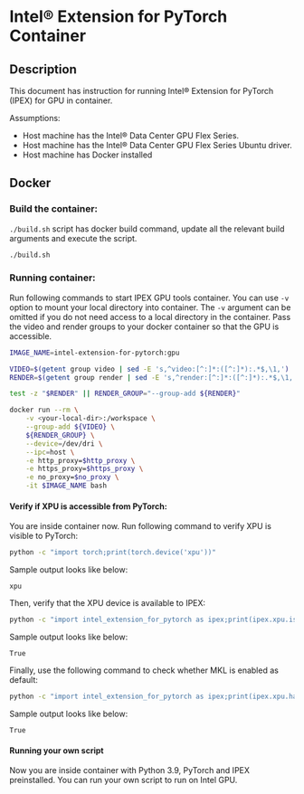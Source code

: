 # Intel® Extension for PyTorch Container

## Description

This document has instruction for running Intel® Extension for PyTorch (IPEX) for
GPU in container.

Assumptions:
* Host machine has the Intel® Data Center GPU Flex Series.
* Host machine has the Intel® Data Center GPU Flex Series Ubuntu driver.
* Host machine has Docker installed

## Docker

### Build the container:

`./build.sh` script has docker build command, update all the relevant build arguments and execute the script.

```bash
./build.sh
```

### Running container:

Run following commands to start IPEX GPU tools container. You can use `-v` option to mount your
local directory into container. The `-v` argument can be omitted if you do not need
access to a local directory in the container. Pass the video and render groups to your
docker container so that the GPU is accessible.

```bash
IMAGE_NAME=intel-extension-for-pytorch:gpu

VIDEO=$(getent group video | sed -E 's,^video:[^:]*:([^:]*):.*$,\1,')
RENDER=$(getent group render | sed -E 's,^render:[^:]*:([^:]*):.*$,\1,')

test -z "$RENDER" || RENDER_GROUP="--group-add ${RENDER}"

docker run --rm \
    -v <your-local-dir>:/workspace \
    --group-add ${VIDEO} \
    ${RENDER_GROUP} \
    --device=/dev/dri \
    --ipc=host \
    -e http_proxy=$http_proxy \
    -e https_proxy=$https_proxy \
    -e no_proxy=$no_proxy \
    -it $IMAGE_NAME bash
```

#### Verify if XPU is accessible from PyTorch:
You are inside container now. Run following command to verify XPU is visible to PyTorch:
```bash
python -c "import torch;print(torch.device('xpu'))"
```
Sample output looks like below:
```
xpu
```
Then, verify that the XPU device is available to IPEX:
```bash
python -c "import intel_extension_for_pytorch as ipex;print(ipex.xpu.is_available())"
```
Sample output looks like below:
```
True
```
Finally, use the following command to check whether MKL is enabled as default:
```bash
python -c "import intel_extension_for_pytorch as ipex;print(ipex.xpu.has_onemkl())"
```
Sample output looks like below:
```
True
```

#### Running your own script

Now you are inside container with Python 3.9, PyTorch and IPEX preinstalled. You can run your own script
to run on Intel GPU.

